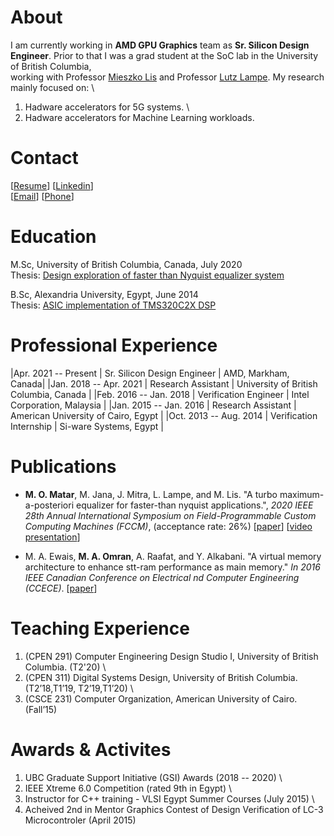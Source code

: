 # About
I am currently working in **AMD GPU Graphics** team as **Sr. Silicon Design Engineer**. 
Prior to that I was a grad student at the SoC lab in  the University of British Columbia,  \
working with Professor [Mieszko Lis](http://mieszko.ece.ubc.ca/) and Professor [Lutz Lampe](http://www.ece.ubc.ca/~lampe/).
My research mainly focused on:  \
1) Hadware accelerators for 5G systems.  \
2) Hadware accelerators for Machine Learning workloads.  

# Contact
[[Resume](./docs/resume.pdf)] [[Linkedin](https://linkedin.com/in/momran66)]  \
[[Email](mohamed.omran4192@gmail.com)] [[Phone](+1(604)-788-9175)]

# Education
M.Sc, University of British Columbia, Canada, July 2020 \
Thesis: [Design exploration of faster than Nyquist equalizer system](https://open.library.ubc.ca/cIRcle/collections/ubctheses/24/items/1.0392616)

B.Sc, Alexandria University, Egypt, June 2014  \
Thesis: [ASIC implementation of TMS320C2X DSP](docs/toledo.pdf)

# Professional Experience
|Apr. 2021 -- Present   | Sr. Silicon Design Engineer     | AMD, Markham, Canada|
|Jan. 2018 -- Apr. 2021 | Research Assistant       | University of British Columbia, Canada             |
|Feb. 2016 -- Jan. 2018 | Verification Engineer   | Intel Corporation, Malaysia                   |
|Jan. 2015 -- Jan. 2016 | Research Assistant | American University of Cairo, Egypt             |
|Oct. 2013 -- Aug. 2014 | Verification Internship | Si-ware Systems, Egypt             |

# Publications
* **M. O. Matar**, M. Jana, J. Mitra, L. Lampe, and M. Lis. "A turbo maximum-a-posteriori equalizer for faster-than nyquist
applications.", _2020 IEEE 28th Annual International Symposium on Field-Programmable Custom Computing Machines (FCCM)_, (acceptance rate: 26%)
[[paper](https://ieeexplore.ieee.org/abstract/document/9114873)] [[video presentation](https://www.youtube.com/watch?v=sY71FAcP8Bg)]

* M. A. Ewais, **M. A. Omran**, A. Raafat, and Y. Alkabani. "A virtual memory architecture to enhance stt-ram performance as main memory." _In 2016 IEEE Canadian Conference on Electrical  nd Computer Engineering (CCECE)_. [[paper](https://ieeexplore.ieee.org/document/7726657)]

# Teaching Experience
1) (CPEN 291) Computer Engineering Design Studio I, University of British Columbia. (T2'20)  \
2) (CPEN 311) Digital Systems Design, University of British Columbia.(T2’18,T1’19, T2’19,T1’20)  \
3) (CSCE 231) Computer Organization, American University of Cairo.(Fall’15)  

# Awards & Activites 
1) UBC Graduate Support Initiative (GSI) Awards (2018 -- 2020)  \
2) IEEE Xtreme 6.0 Competition (rated 9th in Egypt)  \
3) Instructor for C++ training - VLSI Egypt Summer Courses (July 2015)  \
4) Acheived 2nd in Mentor Graphics Contest of Design Verification of LC-3 Microcontroler (April 2015)  
